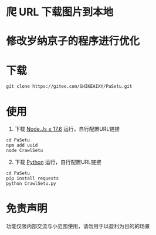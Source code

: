 # 爬 URL 下载图片到本地

# 修改岁纳京子的程序进行优化

# 下载 

```
git clone https://gitee.com/SHIKEAIXY/PaSetu.git
```

# 使用

1. 下载 [Node.Js ≥ 17.6](https://nodejs.cn) 运行，自行配置URL链接

```
cd PaSetu
npm add uuid
node CrawlSetu
```

2. 下载 [Python](https://python.org) 运行，自行配置URL链接

```
cd PaSetu
pip install requests
python CrawlSetu.py
```

# 免责声明

功能仅限内部交流与小范围使用，请勿用于以盈利为目的的场景
